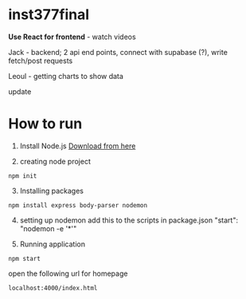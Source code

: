 # inst377final

**Use React for frontend** - watch videos

Jack - backend; 2 api end points, connect with supabase (?), write fetch/post requests

Leoul - getting charts to show data

update


# How to run


1. Install Node.js [Download from here](https://nodejs.org/en/download)

2. creating node project
```
npm init
```
3. Installing packages
```
npm install express body-parser nodemon
```

4. setting up nodemon
add this to the scripts in package.json   "start": "nodemon -e '*'"

5. Running application
```
npm start
```

open the following url for homepage
```
localhost:4000/index.html
```
